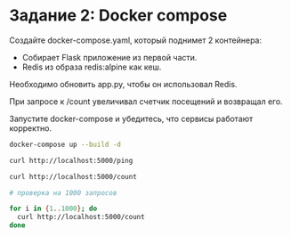# Задание 2: Docker compose

Создайте docker-compose.yaml, который поднимет 2 контейнера:
- Собирает Flask приложение из первой части.
- Redis из образа redis:alpine как кеш.

Необходимо обновить app.py, чтобы он использовал Redis.

При запросе к /count увеличивал счетчик посещений и возвращал его.

Запустите docker-compose и убедитесь, что сервисы работают корректно.

``` sh
docker-compose up --build -d

curl http://localhost:5000/ping

curl http://localhost:5000/count

# проверка на 1000 запросов

for i in {1..1000}; do
  curl http://localhost:5000/count
done
```
